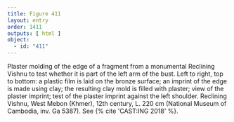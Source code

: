 ```yaml
---
title: Figure 411
layout: entry
order: 1411
outputs: [ html ]
object:
  - id: "411"
---
```


Plaster molding of the edge of a fragment from a monumental Reclining Vishnu to test whether it is part of the left arm of the bust. Left to right, top to bottom: a plastic film is laid on the bronze surface; an imprint of the edge is made using clay; the resulting clay mold is filled with plaster; view of the plaster imprint; test of the plaster imprint against the left shoulder. Reclining Vishnu, West Mebon (Khmer), 12th century, L. 220 cm (National Museum of Cambodia, inv. Ga 5387). See {% cite 'CAST:ING 2018' %}.
